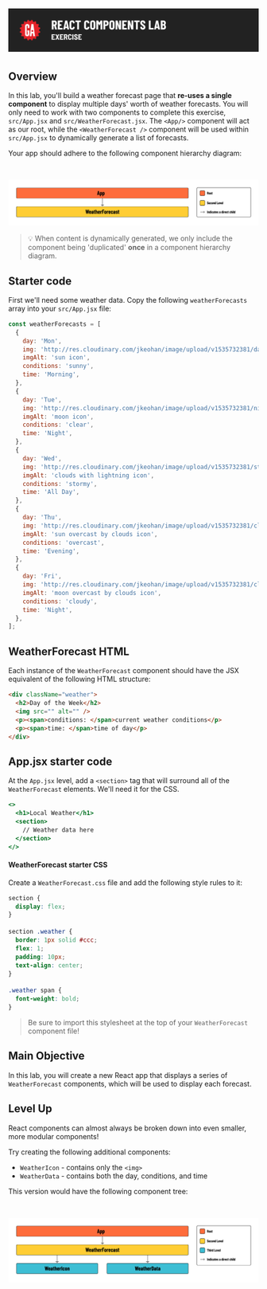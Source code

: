 # ![React Components Lab - Exercise](./assets/hero.png)

## Overview

In this lab, you'll build a weather forecast page that **re-uses a single component** to display multiple days' worth of weather forecasts. You will only need to work with two components to complete this exercise, `src/App.jsx` and `src/WeatherForecast.jsx`. The `<App/>` component will act as our root, while the `<WeatherForecast />` component will be used within `src/App.jsx` to dynamically generate a list of forecasts.

Your app should adhere to the following component hierarchy diagram:

<br>

![Component hierarchy diagram](./assets/chd-core.png)

> 💡 When content is dynamically generated, we only include the component being 'duplicated' **once** in a component hierarchy diagram.

## Starter code

First we'll need some weather data. Copy the following `weatherForecasts` array into your `src/App.jsx` file:

```js
const weatherForecasts = [
  {
    day: 'Mon',
    img: 'http://res.cloudinary.com/jkeohan/image/upload/v1535732381/day.svg',
    imgAlt: 'sun icon',
    conditions: 'sunny',
    time: 'Morning',
  },
  {
    day: 'Tue',
    img: 'http://res.cloudinary.com/jkeohan/image/upload/v1535732381/night.svg',
    imgAlt: 'moon icon',
    conditions: 'clear',
    time: 'Night',
  },
  {
    day: 'Wed',
    img: 'http://res.cloudinary.com/jkeohan/image/upload/v1535732381/stormy.svg',
    imgAlt: 'clouds with lightning icon',
    conditions: 'stormy',
    time: 'All Day',
  },
  {
    day: 'Thu',
    img: 'http://res.cloudinary.com/jkeohan/image/upload/v1535732381/cloudy-day_t7ckxp.svg',
    imgAlt: 'sun overcast by clouds icon',
    conditions: 'overcast',
    time: 'Evening',
  },
  {
    day: 'Fri',
    img: 'http://res.cloudinary.com/jkeohan/image/upload/v1535732381/cloudy-night.svg',
    imgAlt: 'moon overcast by clouds icon',
    conditions: 'cloudy',
    time: 'Night',
  },
];
```

## WeatherForecast HTML

Each instance of the `WeatherForecast` component should have the JSX equivalent of the following HTML structure:

```html
<div className="weather">
  <h2>Day of the Week</h2>
  <img src="" alt="" />
  <p><span>conditions: </span>current weather conditions</p>
  <p><span>time: </span>time of day</p>
</div>
```

## App.jsx starter code

At the `App.jsx` level, add a `<section>` tag that will surround all of the `WeatherForecast` elements. We'll need it for the CSS.

```jsx
<>
  <h1>Local Weather</h1>
  <section>
    // Weather data here
  </section>
</>
```

#### WeatherForecast starter CSS

Create a `WeatherForecast.css` file and add the following style rules to it:

```css
section {
  display: flex;
}

section .weather {
  border: 1px solid #ccc;
  flex: 1;
  padding: 10px;
  text-align: center;
}

.weather span {
  font-weight: bold;
}
```

> Be sure to import this stylesheet at the top of your `WeatherForecast` component file!

## Main Objective

In this lab, you will create a new React app that displays a series of `WeatherForecast` components, which will be used to display each forecast.

## Level Up

React components can almost always be broken down into even smaller, more modular components!

Try creating the following additional components:

- `WeatherIcon` - contains only the `<img>`
- `WeatherData` - contains both the day, conditions, and time

This version would have the following component tree:

<br>

![Component hierarchy diagram](./assets/chd-level-up.png)
